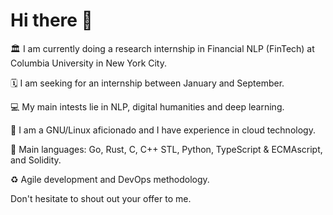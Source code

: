 # Hi there 👋

🏛️ I am currently doing a research internship in Financial NLP (FinTech) at Columbia University in New York City.

🗓️ I am seeking for an internship between January and September.

💻 My main intests lie in NLP, digital humanities and deep learning.

🐧 I am a GNU/Linux aficionado and I have experience in cloud technology.

🐍 Main languages: Go, Rust, C, C++ STL, Python, TypeScript & ECMAscript, and Solidity.

♻️ Agile development and DevOps methodology.

Don't hesitate to shout out your offer to me.
